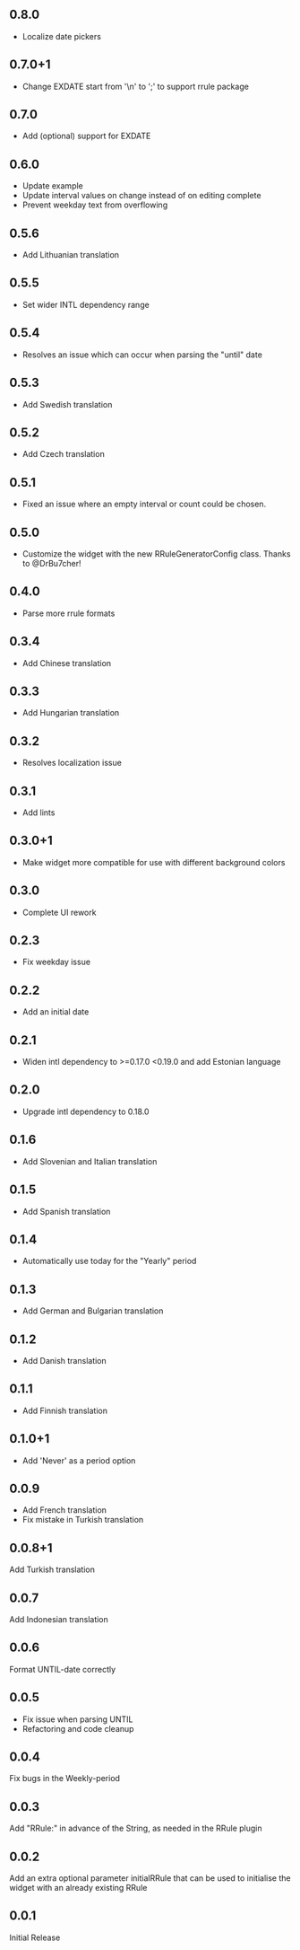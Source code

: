 ## 0.8.0
- Localize date pickers

## 0.7.0+1
- Change EXDATE start from '\n' to ';' to support rrule package

## 0.7.0
- Add (optional) support for EXDATE

## 0.6.0

- Update example
- Update interval values on change instead of on editing complete
- Prevent weekday text from overflowing

## 0.5.6

- Add Lithuanian translation

## 0.5.5

- Set wider INTL dependency range

## 0.5.4

- Resolves an issue which can occur when parsing the "until" date

## 0.5.3

- Add Swedish translation

## 0.5.2

- Add Czech translation

## 0.5.1
- Fixed an issue where an empty interval or count could be chosen.

## 0.5.0

- Customize the widget with the new RRuleGeneratorConfig class. Thanks to @DrBu7cher!

## 0.4.0

- Parse more rrule formats

## 0.3.4

- Add Chinese translation

## 0.3.3

- Add Hungarian translation

## 0.3.2

- Resolves localization issue

## 0.3.1

- Add lints

## 0.3.0+1

- Make widget more compatible for use with different background colors

## 0.3.0

- Complete UI rework

## 0.2.3

- Fix weekday issue

## 0.2.2

- Add an initial date

## 0.2.1

- Widen intl dependency to >=0.17.0 <0.19.0 and add Estonian language

## 0.2.0

- Upgrade intl dependency to 0.18.0

## 0.1.6

- Add Slovenian and Italian translation

## 0.1.5

- Add Spanish translation

## 0.1.4

- Automatically use today for the "Yearly" period

## 0.1.3

- Add German and Bulgarian translation

## 0.1.2

- Add Danish translation

## 0.1.1

- Add Finnish translation

## 0.1.0+1

- Add 'Never' as a period option

## 0.0.9

- Add French translation
- Fix mistake in Turkish translation

## 0.0.8+1

Add Turkish translation

## 0.0.7

Add Indonesian translation

## 0.0.6

Format UNTIL-date correctly

## 0.0.5

- Fix issue when parsing UNTIL
- Refactoring and code cleanup

## 0.0.4

Fix bugs in the Weekly-period

## 0.0.3

Add "RRule:" in advance of the String, as needed in the RRule plugin

## 0.0.2

Add an extra optional parameter initialRRule that can be used to initialise the widget with an already existing RRule

## 0.0.1

Initial Release
